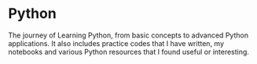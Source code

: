 # Python
The journey of Learning Python, from basic concepts to advanced Python applications. It also includes practice codes that I have written, my notebooks and various Python resources that I found useful or interesting.
